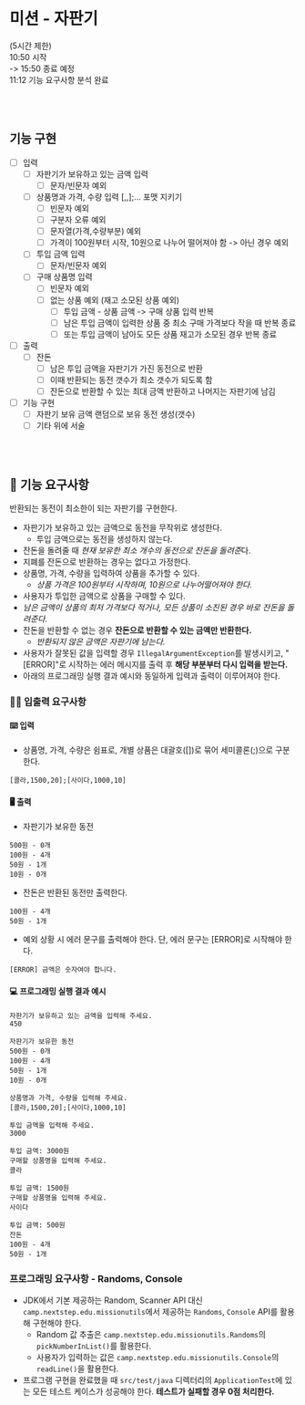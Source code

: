 # 미션 - 자판기

(5시간 제한) <br>
10:50 시작 <br>
-> 15:50 종료 예정 <br>
11:12 기능 요구사항 분석 완료 <br>

<br><br>

## 기능 구현

- [ ] 입력
    - [ ] 자판기가 보유하고 있는 금액 입력
        - [ ] 문자/빈문자 예외
    - [ ] 상품명과 가격, 수량 입력 [,,];... 포맷 지키기
        - [ ] 빈문자 예외
        - [ ] 구분자 오류 예외
        - [ ] 문자열(가격,수량부분) 예외
        - [ ] 가격이 100원부터 시작, 10원으로 나누어 떨어져야 함 -> 아닌 경우 예외
    - [ ] 투입 금액 입력
        - [ ] 문자/빈문자 예외
    - [ ] 구매 상품명 입력
        - [ ] 빈문자 예외
        - [ ] 없는 상품 예외 (재고 소모된 상품 예외)
            - [ ] 투입 금액 - 상품 금액 -> 구매 상품 입력 반복
            - [ ] 남은 투입 금액이 입력한 상품 중 최소 구매 가격보다 작을 때 반복 종료
            - [ ] 또는 투입 금액이 남아도 모든 상품 재고가 소모된 경우 반복 종료
- [ ] 출력
    - [ ] 잔돈
        - [ ] 남은 투입 금액을 자판기가 가진 동전으로 반환
        - [ ] 이때 반환되는 동전 갯수가 최소 갯수가 되도록 함
        - [ ] 잔돈으로 반환할 수 있는 최대 금액 반환하고 나머지는 자판기에 남김

- [ ] 기능 구현
    - [ ] 자판기 보유 금액 랜덤으로 보유 동전 생성(갯수)
    - [ ] 기타 위에 서술

<br><br>

## 🚀 기능 요구사항

반환되는 동전이 최소한이 되는 자판기를 구현한다.

- 자판기가 보유하고 있는 금액으로 동전을 무작위로 생성한다.
    - 투입 금액으로는 동전을 생성하지 않는다.
- 잔돈을 돌려줄 때 *현재 보유한 최소 개수의 동전으로 잔돈을 돌려준*다.
- 지폐를 잔돈으로 반환하는 경우는 없다고 가정한다.
- 상품명, 가격, 수량을 입력하여 상품을 추가할 수 있다.
    - _상품 가격은 100원부터 시작하며, 10원으로 나누어떨어져야 한다._
- 사용자가 투입한 금액으로 상품을 구매할 수 있다.
- _남은 금액이 상품의 최저 가격보다 적거나, 모든 상품이 소진된 경우 바로 잔돈을 돌려준다._
- 잔돈을 반환할 수 없는 경우 **잔돈으로 반환할 수 있는 금액만 반환한다.**
    - _반환되지 않은 금액은 자판기에 남는다._
- 사용자가 잘못된 값을 입력할 경우 `IllegalArgumentException`를 발생시키고, "[ERROR]"로 시작하는 에러 메시지를 출력 후 **해당 부분부터 다시 입력을 받는다.**
- 아래의 프로그래밍 실행 결과 예시와 동일하게 입력과 출력이 이루어져야 한다.

### ✍🏻 입출력 요구사항

#### ⌨️ 입력

- 상품명, 가격, 수량은 쉼표로, 개별 상품은 대괄호([])로 묶어 세미콜론(;)으로 구분한다.

```
[콜라,1500,20];[사이다,1000,10]
```

#### 🖥 출력

- 자판기가 보유한 동전

```
500원 - 0개
100원 - 4개
50원 - 1개
10원 - 0개
```

- 잔돈은 반환된 동전만 출력한다.

```
100원 - 4개
50원 - 1개
```

- 예외 상황 시 에러 문구를 출력해야 한다. 단, 에러 문구는 [ERROR]로 시작해야 한다.

```
[ERROR] 금액은 숫자여야 합니다.
```

#### 💻 프로그래밍 실행 결과 예시

```
자판기가 보유하고 있는 금액을 입력해 주세요.
450

자판기가 보유한 동전
500원 - 0개
100원 - 4개
50원 - 1개
10원 - 0개

상품명과 가격, 수량을 입력해 주세요.
[콜라,1500,20];[사이다,1000,10]

투입 금액을 입력해 주세요.
3000

투입 금액: 3000원
구매할 상품명을 입력해 주세요.
콜라

투입 금액: 1500원
구매할 상품명을 입력해 주세요.
사이다

투입 금액: 500원
잔돈
100원 - 4개
50원 - 1개
```

### 프로그래밍 요구사항 - Randoms, Console

- JDK에서 기본 제공하는 Random, Scanner API 대신 `camp.nextstep.edu.missionutils`에서 제공하는 `Randoms`, `Console` API를 활용해 구현해야 한다.
    - Random 값 추출은 `camp.nextstep.edu.missionutils.Randoms`의 `pickNumberInList()`를 활용한다.
    - 사용자가 입력하는 값은 `camp.nextstep.edu.missionutils.Console`의 `readLine()`을 활용한다.
- 프로그램 구현을 완료했을 때 `src/test/java` 디렉터리의 `ApplicationTest`에 있는 모든 테스트 케이스가 성공해야 한다. **테스트가 실패할 경우 0점 처리한다.**
